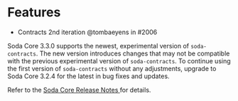 # Features

* Contracts 2nd iteration @tombaeyens in #2006

Soda Core 3.3.0 supports the newest, experimental version of `soda-contracts`. The new version introduces changes that may not be compatible with the previous experimental version of `soda-contracts`. To continue using the first version of `soda-contracts` without any adjustments, upgrade to Soda Core 3.2.4 for the latest in bug fixes and updates.

Refer to the [Soda Core Release Notes ](https://github.com/sodadata/soda-core/releases)for details.
